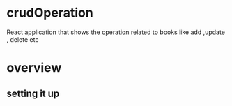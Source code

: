 # crudOperation
React application that shows the operation related to books like add ,update , delete etc 

# overview


## setting it up






